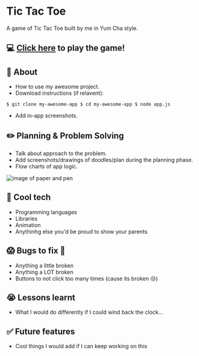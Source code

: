 # Tic Tac Toe
A game of Tic Tac Toe built by me in Yum Cha style.
## :computer: [Click here](https://yablony.github.io/tic_tac_toe/) to play the game!
## :page_facing_up: About
- How to use my awesome project.
- Download instructions (if relavent):

`$ git clone my-awesome-app
$ cd my-awesome-app
$ node app.js`

- Add in-app screenshots.

## :pencil2: Planning & Problem Solving
- Talk about approach to the problem.
- Add screenshots/drawings of doodles/plan during the planning phase.
- Flow charts of app logic.

![image of paper and pen](https://images.unsplash.com/photo-1581291518633-83b4ebd1d83e?ixlib=rb-1.2.1&ixid=MnwxMjA3fDB8MHxwaG90by1wYWdlfHx8fGVufDB8fHx8&auto=format&fit=crop&w=1170&q=80)

## :rocket: Cool tech
- Programming languages
- Libraries
- Animation
- Anythinhg else you'd be proud to show your parents

## :scream: Bugs to fix :poop:
- Anything a little broken
- Anything a LOT broken
- Buttons to not click too many times (cause its broken :unamused:)

## :sob: Lessons learnt
- What I would do differently if I could wind back the clock...

## :white_check_mark: Future features
- Cool things I would add if I can keep working on this
